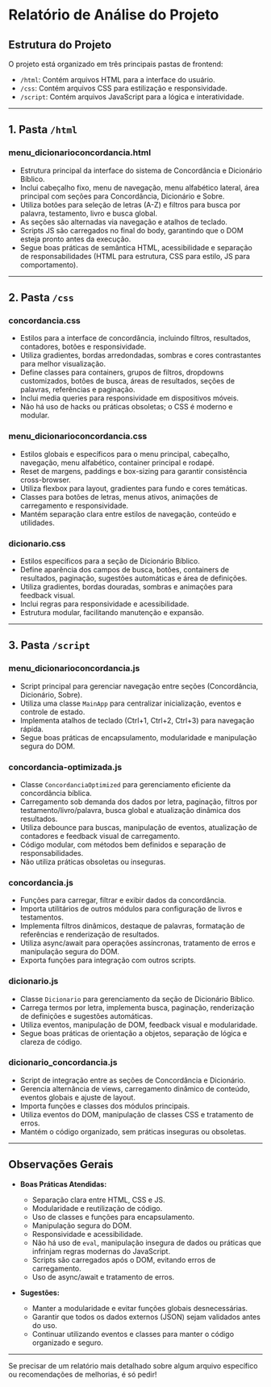 # Relatório de Análise do Projeto

## Estrutura do Projeto

O projeto está organizado em três principais pastas de frontend:
- `/html`: Contém arquivos HTML para a interface do usuário.
- `/css`: Contém arquivos CSS para estilização e responsividade.
- `/script`: Contém arquivos JavaScript para a lógica e interatividade.

---

## 1. Pasta `/html`

### menu_dicionarioconcordancia.html
- Estrutura principal da interface do sistema de Concordância e Dicionário Bíblico.
- Inclui cabeçalho fixo, menu de navegação, menu alfabético lateral, área principal com seções para Concordância, Dicionário e Sobre.
- Utiliza botões para seleção de letras (A-Z) e filtros para busca por palavra, testamento, livro e busca global.
- As seções são alternadas via navegação e atalhos de teclado.
- Scripts JS são carregados no final do body, garantindo que o DOM esteja pronto antes da execução.
- Segue boas práticas de semântica HTML, acessibilidade e separação de responsabilidades (HTML para estrutura, CSS para estilo, JS para comportamento).

---

## 2. Pasta `/css`

### concordancia.css
- Estilos para a interface de concordância, incluindo filtros, resultados, contadores, botões e responsividade.
- Utiliza gradientes, bordas arredondadas, sombras e cores contrastantes para melhor visualização.
- Define classes para containers, grupos de filtros, dropdowns customizados, botões de busca, áreas de resultados, seções de palavras, referências e paginação.
- Inclui media queries para responsividade em dispositivos móveis.
- Não há uso de hacks ou práticas obsoletas; o CSS é moderno e modular.

### menu_dicionarioconcordancia.css
- Estilos globais e específicos para o menu principal, cabeçalho, navegação, menu alfabético, container principal e rodapé.
- Reset de margens, paddings e box-sizing para garantir consistência cross-browser.
- Utiliza flexbox para layout, gradientes para fundo e cores temáticas.
- Classes para botões de letras, menus ativos, animações de carregamento e responsividade.
- Mantém separação clara entre estilos de navegação, conteúdo e utilidades.

### dicionario.css
- Estilos específicos para a seção de Dicionário Bíblico.
- Define aparência dos campos de busca, botões, containers de resultados, paginação, sugestões automáticas e área de definições.
- Utiliza gradientes, bordas douradas, sombras e animações para feedback visual.
- Inclui regras para responsividade e acessibilidade.
- Estrutura modular, facilitando manutenção e expansão.

---

## 3. Pasta `/script`

### menu_dicionarioconcordancia.js
- Script principal para gerenciar navegação entre seções (Concordância, Dicionário, Sobre).
- Utiliza uma classe `MainApp` para centralizar inicialização, eventos e controle de estado.
- Implementa atalhos de teclado (Ctrl+1, Ctrl+2, Ctrl+3) para navegação rápida.
- Segue boas práticas de encapsulamento, modularidade e manipulação segura do DOM.

### concordancia-optimizada.js
- Classe `ConcordanciaOptimized` para gerenciamento eficiente da concordância bíblica.
- Carregamento sob demanda dos dados por letra, paginação, filtros por testamento/livro/palavra, busca global e atualização dinâmica dos resultados.
- Utiliza debounce para buscas, manipulação de eventos, atualização de contadores e feedback visual de carregamento.
- Código modular, com métodos bem definidos e separação de responsabilidades.
- Não utiliza práticas obsoletas ou inseguras.

### concordancia.js
- Funções para carregar, filtrar e exibir dados da concordância.
- Importa utilitários de outros módulos para configuração de livros e testamentos.
- Implementa filtros dinâmicos, destaque de palavras, formatação de referências e renderização de resultados.
- Utiliza async/await para operações assíncronas, tratamento de erros e manipulação segura do DOM.
- Exporta funções para integração com outros scripts.

### dicionario.js
- Classe `Dicionario` para gerenciamento da seção de Dicionário Bíblico.
- Carrega termos por letra, implementa busca, paginação, renderização de definições e sugestões automáticas.
- Utiliza eventos, manipulação de DOM, feedback visual e modularidade.
- Segue boas práticas de orientação a objetos, separação de lógica e clareza de código.

### dicionario_concordancia.js
- Script de integração entre as seções de Concordância e Dicionário.
- Gerencia alternância de views, carregamento dinâmico de conteúdo, eventos globais e ajuste de layout.
- Importa funções e classes dos módulos principais.
- Utiliza eventos do DOM, manipulação de classes CSS e tratamento de erros.
- Mantém o código organizado, sem práticas inseguras ou obsoletas.

---

## Observações Gerais

- **Boas Práticas Atendidas:**
  - Separação clara entre HTML, CSS e JS.
  - Modularidade e reutilização de código.
  - Uso de classes e funções para encapsulamento.
  - Manipulação segura do DOM.
  - Responsividade e acessibilidade.
  - Não há uso de `eval`, manipulação insegura de dados ou práticas que infrinjam regras modernas do JavaScript.
  - Scripts são carregados após o DOM, evitando erros de carregamento.
  - Uso de async/await e tratamento de erros.

- **Sugestões:**
  - Manter a modularidade e evitar funções globais desnecessárias.
  - Garantir que todos os dados externos (JSON) sejam validados antes do uso.
  - Continuar utilizando eventos e classes para manter o código organizado e seguro.

---

Se precisar de um relatório mais detalhado sobre algum arquivo específico ou recomendações de melhorias, é só pedir! 